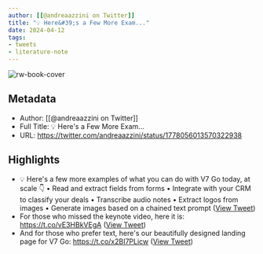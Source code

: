 ```yaml
---
author: [[@andreaazzini on Twitter]]
title: "💡 Here&#39;s a Few More Exam..."
date: 2024-04-12
tags: 
- tweets
- literature-note
---
```

![rw-book-cover](https://pbs.twimg.com/profile_images/1709220373630205952/P_a32QSH.jpg)

## Metadata
- Author: [[@andreaazzini on Twitter]]
- Full Title: 💡 Here's a Few More Exam...
- URL: https://twitter.com/andreaazzini/status/1778056013570322938

## Highlights
- 💡 Here's a few more examples of what you can do with V7 Go today, at scale 👇
  • Read and extract fields from forms
  • Integrate with your CRM to classify your deals
  • Transcribe audio notes
  • Extract logos from images
  • Generate images based on a chained text prompt ([View Tweet](https://twitter.com/andreaazzini/status/1778056013570322938))
- For those who missed the keynote video, here it is: https://t.co/vE3HBkVEgA ([View Tweet](https://twitter.com/andreaazzini/status/1778056868600205374))
- And for those who prefer text, here's our beautifully designed landing page for V7 Go: https://t.co/x2BI7PLicw ([View Tweet](https://twitter.com/andreaazzini/status/1778057619988688909))
